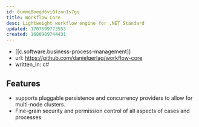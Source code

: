 ```yaml
---
id: 6ummq8oeqd6vi0fznn1s7gq
title: Workflow Core
desc: Lightweight workflow engine for .NET Standard
updated: 1707699773553
created: 1680909744431
---
```


- [[c.software.business-process-management]]
- url: https://github.com/danielgerlag/workflow-core
- written_in: c# 

## Features

-  supports pluggable persistence and concurrency providers to allow for multi-node clusters.
-  Fine-grain security and permission control of all aspects of cases and processes